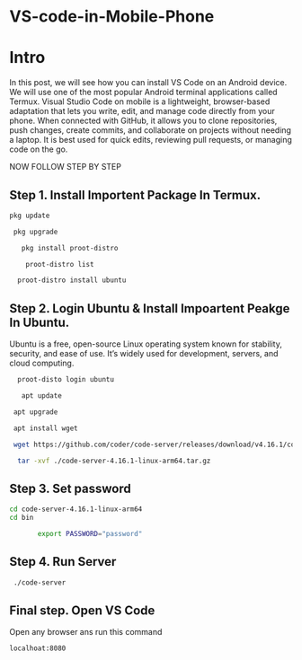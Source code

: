 # VS-code-in-Mobile-Phone

# Intro
 In this post, we will see how you can install VS Code on an Android device. We will use one of the most popular Android terminal applications called Termux.
Visual Studio Code on mobile is a lightweight, browser-based adaptation that lets you write, edit, and manage code directly from your phone. When connected with GitHub, it allows you to clone repositories, push changes, create commits, and collaborate on projects without needing a laptop. It is best used for quick edits, reviewing pull requests, or managing code on the go.

NOW FOLLOW STEP BY STEP

## Step 1. Install Importent Package  In Termux.


 ```bash
 pkg update
 ```
```bash
 pkg upgrade
 ```
```bash
   pkg install proot-distro
```
```bash
    proot-distro list
```
```bash
  proot-distro install ubuntu
```

## Step 2. Login Ubuntu & Install Impoartent Peakge In Ubuntu.
Ubuntu is a free, open-source Linux operating system known for stability, security, and ease of use. It’s widely used for development, servers, and cloud computing.


```bash
  proot-disto login ubuntu
```
```bash
   apt update
```
```bash
 apt upgrade
```
```bash
 apt install wget
```
```bash
 wget https://github.com/coder/code-server/releases/download/v4.16.1/code-server-4.16.1-linux-arm64.tar.gz
```
```bash
  tar -xvf ./code-server-4.16.1-linux-arm64.tar.gz
```


## Step 3. Set password


```bash
cd code-server-4.16.1-linux-arm64
cd bin
```
```bash
       export PASSWORD="password"
```


## Step 4. Run Server


```bash
 ./code-server
```


## Final step. Open VS Code


 Open any browser ans run this command
 ```bash
localhoat:8080
```


